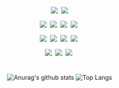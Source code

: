 <div align="center">
<p>
  <img src="https://img.shields.io/badge/HTML5-E34F26?style=flat&logo=html5&logoColor=white"/>&nbsp;
  <img src="https://img.shields.io/badge/Scss-white?style=flat&logo=Sass&logoColor=CC6699"/>
</p>
<p>
  <img src="https://img.shields.io/badge/JavaScript-gray?style=flat&logo=JavaScript&logoColor=F7DF1E"/>&nbsp;
  <img src="https://img.shields.io/badge/TypeScript-3178C6?style=flat&logo=TypeScript&logoColor=white"/>&nbsp;
  <img src="https://img.shields.io/badge/React-white?style=flat&logo=React&logoColor=3178C6"/>&nbsp;
  <img src="https://img.shields.io/badge/Vue-white?style=flat&logo=Vue.js&logoColor=4FC08D"/>&nbsp;
</p>
<p>
  <img src="https://img.shields.io/badge/Node.js-339933?style=flat&logo=Node.js&logoColor=white"/>&nbsp;
  <img src="https://img.shields.io/badge/MySQL-4479A1?style=flat&logo=MySQL&logoColor=white"/>&nbsp;
  <img src="https://img.shields.io/badge/PHP-777BB4?style=flat&logo=PHP&logoColor=white"/>&nbsp;
  <img src="https://img.shields.io/badge/SpringBoot-white?style=flat&logo=Spring&logoColor=6DB33F"/>&nbsp;
</p>
<p>
  <img src="https://img.shields.io/badge/Notion-white?style=flat&logo=Notion&logoColor=black"/>&nbsp;
  <img src="https://img.shields.io/badge/Git-white?style=flat&logo=Git&logoColor=black"/>&nbsp;
  <img src="https://img.shields.io/badge/GitHub-gray?style=flat&logo=GitHub&logoColor=black"/>&nbsp;
</p>  

#  
![Anurag's github stats](https://github-readme-stats.vercel.app/api?username=Hoon-Hub&show_icons=true&theme=tokyonight)
![Top Langs](https://github-readme-stats.vercel.app/api/top-langs/?username=Hoon-Hub&layout=compact&theme=tokyonight)
</div>
